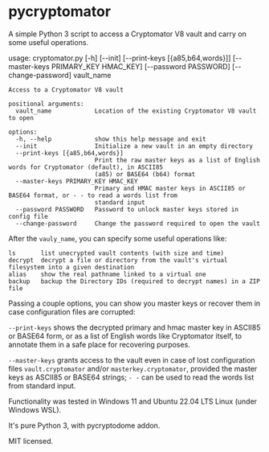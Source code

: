 # pycryptomator

A simple Python 3 script to access a Cryptomator V8 vault and carry on some useful operations.

usage: cryptomator.py [-h] [--init] [--print-keys [{a85,b64,words}]] [--master-keys PRIMARY_KEY HMAC_KEY]
                      [--password PASSWORD] [--change-password]
                      vault_name

```
Access to a Cryptomator V8 vault

positional arguments:
  vault_name            Location of the existing Cryptomator V8 vault to open

options:
  -h, --help            show this help message and exit
  --init                Initialize a new vault in an empty directory
  --print-keys [{a85,b64,words}]
                        Print the raw master keys as a list of English words for Cryptomator (default), in ASCII85
                        (a85) or BASE64 (b64) format
  --master-keys PRIMARY_KEY HMAC_KEY
                        Primary and HMAC master keys in ASCII85 or BASE64 format, or - - to read a words list from
                        standard input
  --password PASSWORD   Password to unlock master keys stored in config file
  --change-password     Change the password required to open the vault
```

After the `vauly_name`, you can specify some useful operations like:

```
ls       list unecrypted vault contents (with size and time)
decrypt  decrypt a file or directory from the vault's virtual filesystem into a given destination
alias    show the real pathname linked to a virtual one
backup   backup the Directory IDs (required to decrypt names) in a ZIP file
```

Passing a couple options, you can show you master keys or recover them in case configuration files are corrupted:

`--print-keys` shows the decrypted primary and hmac master key in ASCII85 or BASE64 form, or as a list of English words like Cryptomator itself, to annotate them in a safe place for recovering purposes.

`--master-keys`  grants access to the vault even in case of lost configuration files `vault.cryptomator` and/or `masterkey.cryptomator`, provided the master keys as ASCII85 or BASE64 strings; `- -` can be used to read the words list from standard input.

Functionality was tested in Windows 11 and Ubuntu 22.04 LTS Linux (under Windows WSL).

It's pure Python 3, with pycryptodome addon.

MIT licensed.
